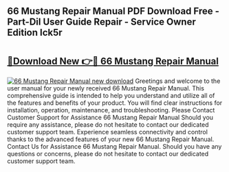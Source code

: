 ## 66 Mustang Repair Manual PDF Download Free - Part-Dil User Guide Repair - Service Owner Edition Ick5r

# <h2><a href="http://bc4782.oget.top/?id=66+Mustang+Repair+Manual">🔗Download New 👉🔴 66 Mustang Repair Manual</a></h2>

[![66 Mustang Repair Manual new download](https://i.imgur.com/5g1atiW.png)](http://bc4782.oget.top/?id=66+Mustang+Repair+Manual)
Greetings and welcome to the user manual for your newly received 66 Mustang Repair Manual. This comprehensive guide is intended to help you understand and utilize all of the features and benefits of your product. You will find clear instructions for installation, operation, maintenance, and troubleshooting. Please Contact Customer Support for Assistance 66 Mustang Repair Manual Should you require any assistance, please do not hesitate to contact our dedicated customer support team. Experience seamless connectivity and control thanks to the advanced features of your new 66 Mustang Repair Manual. Contact Us for Assistance 66 Mustang Repair Manual. Should you have any questions or concerns, please do not hesitate to contact our dedicated customer support team.
